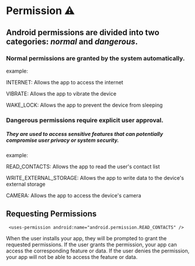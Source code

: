 # Permission ⚠️

## Android permissions are divided into two categories: *normal* and *dangerous*. 

### Normal permissions are granted by the system automatically.

example:

  INTERNET: Allows the app to access the internet

  VIBRATE: Allows the app to vibrate the device

  WAKE_LOCK: Allows the app to prevent the device from sleeping

 

### Dangerous permissions require explicit user approval.

##### They are used to access sensitive features that can potentially compromise user privacy or system security.

example:

  READ_CONTACTS: Allows the app to read the user's contact list

  WRITE_EXTERNAL_STORAGE: Allows the app to write data to the device's external storage

  CAMERA: Allows the app to access the device's camera

  

  ## Requesting Permissions

  ```
   <uses-permission android:name="android.permission.READ_CONTACTS" />
  ```

  When the user installs your app, they will be prompted to grant the requested permissions. If the user grants the permission, your app can access the corresponding feature or data. If the user denies the permission, your app will not be able to access the feature or data.
  

  
